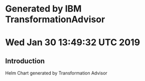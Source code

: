 # Generated by IBM TransformationAdvisor
# Wed Jan 30 13:49:32 UTC 2019
## Introduction

Helm Chart generated by Transformation Advisor
